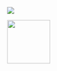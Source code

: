 ![](https://github.com/RishikeshDhayarkar/cs224n/blob/master/a5/git_pics/h_1_2_768x768.png)

<img align="left" width="100" height="100" src="https://github.com/RishikeshDhayarkar/cs224n/blob/master/a5/git_pics/h_1_2_768x768.png">
